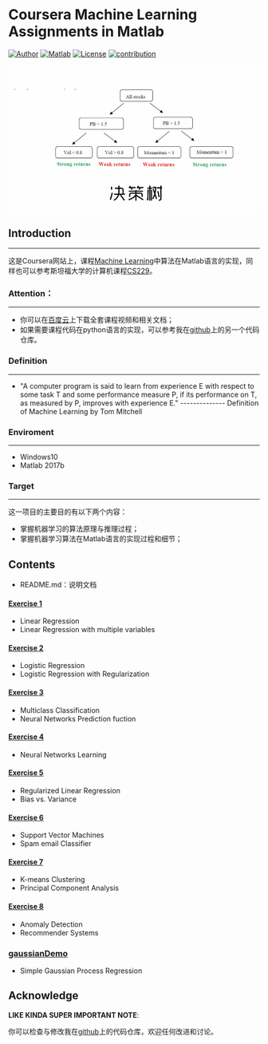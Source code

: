 # Coursera Machine Learning Assignments in Matlab
[![Author](https://img.shields.io/badge/author-SHIMengjie-red.svg)](https://github.com/SHIMengjie/Machine-Learning-Andrew-Ng-Matlab) 
[![Matlab](https://img.shields.io/badge/Matlab-2017b-green.svg)]() 
[![License](https://img.shields.io/github/license/mashape/apistatus.svg)]() 
[![contribution](https://img.shields.io/badge/contribution-welcome-brightgreen.svg)]()

![title-image](title_image.gif)

## Introduction
---
这是Coursera网站上，课程[Machine Learning](https://www.coursera.org/learn/machine-learning)中算法在Matlab语言的实现，同样也可以参考斯坦福大学的计算机课程[CS229](http://open.163.com/special/opencourse/machinelearning.html)。

### Attention：
---
* 你可以在[百度云](https://pan.baidu.com/s/1qZlQFoS)上下载全套课程视频和相关文档；
* 如果需要课程代码在python语言的实现，可以参考我在[github](https://github.com/SHIMengjie/Machine-Learning-Andrew-Ng-Python)上的另一个代码仓库。

### Definition
---
* "A computer program is said to learn from experience E with respect to some task 
T and some performance measure P, if its performance on T, as measured by P, improves with experience E." 
-------------- Definition of Machine Learning by Tom Mitchell

### Enviroment
---
* Windows10
* Matlab 2017b

### Target
---
这一项目的主要目的有以下两个内容：
* 掌握机器学习的算法原理与推理过程；
* 掌握机器学习算法在Matlab语言的实现过程和细节；

## Contents
- README.md：说明文档
#### [Exercise 1](https://github.com/SHIMengjie/Machine-Learning-Andrew-Ng-Matlab/tree/master/exercise-1)
* Linear Regression
* Linear Regression with multiple variables
#### [Exercise 2](https://github.com/SHIMengjie/Machine-Learning-Andrew-Ng-Matlab/tree/master/exercise-2)
* Logistic Regression
* Logistic Regression with Regularization
#### [Exercise 3](https://github.com/SHIMengjie/Machine-Learning-Andrew-Ng-Matlab/tree/master/exercise-3)
* Multiclass Classification
* Neural Networks Prediction fuction
#### [Exercise 4](https://github.com/SHIMengjie/Machine-Learning-Andrew-Ng-Matlab/tree/master/exercise-4)
* Neural Networks Learning
#### [Exercise 5](https://github.com/SHIMengjie/Machine-Learning-Andrew-Ng-Matlab/tree/master/exercise-5)
* Regularized Linear Regression
* Bias vs. Variance
#### [Exercise 6](https://github.com/SHIMengjie/Machine-Learning-Andrew-Ng-Matlab/tree/master/exercise-6)
* Support Vector Machines
* Spam email Classifier
#### [Exercise 7](https://github.com/SHIMengjie/Machine-Learning-Andrew-Ng-Matlab/tree/master/exercise-7)
* K-means Clustering
* Principal Component Analysis
#### [Exercise 8](https://github.com/SHIMengjie/Machine-Learning-Andrew-Ng-Matlab/tree/master/exercise-8)
* Anomaly Detection
* Recommender Systems
### [gaussianDemo](https://github.com/SHIMengjie/Machine-Learning-Andrew-Ng-Matlab/tree/master/gaussianDemo)
* Simple Gaussian Process Regression

## Acknowledge
<b>LIKE KINDA SUPER IMPORTANT NOTE</b>:

你可以检查与修改我在[github](https://github.com/SHIMengjie/Machine-Learning-Andrew-Ng-Matlab)上的代码仓库，欢迎任何改进和讨论。
